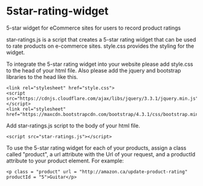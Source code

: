 # 5star-rating-widget
5-star widget for eCommerce sites for users to record product ratings

star-ratings.js is a script that creates a 5-star rating widget that can be used to rate products on e-commerce sites.
style.css provides the styling for the widget.

To integrate the 5-star rating widget into your website please add style.css to the head of your html file. Also please add the jquery and bootstrap libraries to the head like this.

    <link rel="stylesheet" href="style.css">
    <script src="https://cdnjs.cloudflare.com/ajax/libs/jquery/3.3.1/jquery.min.js"></script>
    <link rel="stylesheet" href="https://maxcdn.bootstrapcdn.com/bootstrap/4.3.1/css/bootstrap.min.css">
   
Add star-ratings.js script to the body of your html file.
    
    <script src="star-ratings.js"></script>
   
To use the 5-star rating widget for each of your products, assign a class called "product", a url attribute with the Url of your request, and a productId attribute to your product element. For example:

    <p class = "product" url = "http://amazon.ca/update-product-rating" productId = "5">Guitar</p>

